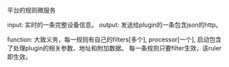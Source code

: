
平台的规则微服务

input: 实时的一条完整设备信息。 output: 发送给plugin的一条包含json的http。

function: 大致义务，每一规则有自己的filters[多个], processor[一个], 启动包含了处理plugin的相关参数、地址和附加数据。 每一条规则只要filter生效，该ruler即生效。


